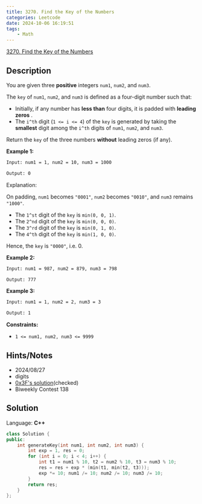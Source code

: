 ```yaml
---
title: 3270. Find the Key of the Numbers
categories: Leetcode
date: 2024-10-06 16:19:51
tags:
    - Math
---
```


[3270. Find the Key of the Numbers](https://leetcode.com/problems/find-the-key-of-the-numbers/description/)

## Description

You are given three **positive**  integers `num1`, `num2`, and `num3`.

The `key` of `num1`, `num2`, and `num3` is defined as a four-digit number such that:

- Initially, if any number has **less than**  four digits, it is padded with **leading zeros** .
- The `i^th` digit (`1 <= i <= 4`) of the `key` is generated by taking the **smallest**  digit among the `i^th` digits of `num1`, `num2`, and `num3`.

Return the `key` of the three numbers **without**  leading zeros (if any).

**Example 1:**

```bash
Input: num1 = 1, num2 = 10, num3 = 1000

Output: 0
```

Explanation:

On padding, `num1` becomes `"0001"`, `num2` becomes `"0010"`, and `num3` remains `"1000"`.

- The `1^st` digit of the `key` is `min(0, 0, 1)`.
- The `2^nd` digit of the `key` is `min(0, 0, 0)`.
- The `3^rd` digit of the `key` is `min(0, 1, 0)`.
- The `4^th` digit of the `key` is `min(1, 0, 0)`.

Hence, the `key` is `"0000"`, i.e. 0.

**Example 2:**

```bash
Input: num1 = 987, num2 = 879, num3 = 798

Output: 777
```

**Example 3:**

```bash
Input: num1 = 1, num2 = 2, num3 = 3

Output: 1
```

**Constraints:**

- `1 <= num1, num2, num3 <= 9999`

## Hints/Notes

- 2024/08/27
- digits
- [0x3F's solution](https://leetcode.cn/problems/find-the-key-of-the-numbers/solutions/2899731/bian-li-shu-wei-bu-yong-zi-fu-chuan-pyth-zbln/)(checked)
- Biweekly Contest 138

## Solution

Language: **C++**

```C++
class Solution {
public:
    int generateKey(int num1, int num2, int num3) {
        int exp = 1, res = 0;
        for (int i = 0; i < 4; i++) {
            int t1 = num1 % 10, t2 = num2 % 10, t3 = num3 % 10;
            res = res + exp * (min(t1, min(t2, t3)));
            exp *= 10; num1 /= 10; num2 /= 10; num3 /= 10;
        }
        return res;
    }
};
```
